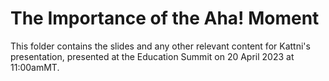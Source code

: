 # The Importance of the Aha! Moment

This folder contains the slides and any other relevant content for
Kattni's presentation, presented at the Education Summit on 20
April 2023 at 11:00amMT.